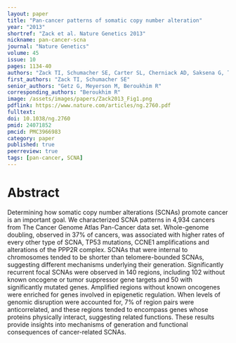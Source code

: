 ```yaml
---
layout: paper
title: "Pan-cancer patterns of somatic copy number alteration"
year: "2013"
shortref: "Zack et al. Nature Genetics 2013"
nickname: pan-cancer-scna
journal: "Nature Genetics"
volume: 45
issue: 10
pages: 1134-40
authors: "Zack TI, Schumacher SE, Carter SL, Cherniack AD, Saksena G, Tabak B, Lawrence MS, Zhsng CZ, Wala J, Mermel CH, Sougnez C, Gabriel SB, Hernandez B, Shen H, Laird PW, Getz G, Meyerson M, Beroukhim R"
first_authors: "Zack TI, Schumacher SE"
senior_authors: "Getz G, Meyerson M, Beroukhim R"
corresponding_authors: "Beroukhim R"
image: /assets/images/papers/Zack2013_Fig1.png
pdflink: https://www.nature.com/articles/ng.2760.pdf
fulltext:
doi: 10.1038/ng.2760
pmid: 24071852
pmcid: PMC3966983
category: paper
published: true
peerreview: true
tags: [pan-cancer, SCNA]
---
```


# Abstract

Determining how somatic copy number alterations (SCNAs) promote cancer is an important goal. We characterized SCNA patterns in 4,934 cancers from The Cancer Genome Atlas Pan-Cancer data set. Whole-genome doubling, observed in 37% of cancers, was associated with higher rates of every other type of SCNA, TP53 mutations, CCNE1 amplifications and alterations of the PPP2R complex. SCNAs that were internal to chromosomes tended to be shorter than telomere-bounded SCNAs, suggesting different mechanisms underlying their generation. Significantly recurrent focal SCNAs were observed in 140 regions, including 102 without known oncogene or tumor suppressor gene targets and 50 with significantly mutated genes. Amplified regions without known oncogenes were enriched for genes involved in epigenetic regulation. When levels of genomic disruption were accounted for, 7% of region pairs were anticorrelated, and these regions tended to encompass genes whose proteins physically interact, suggesting related functions. These results provide insights into mechanisms of generation and functional consequences of cancer-related SCNAs.
